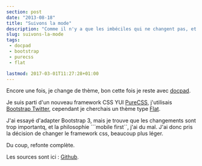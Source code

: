 ```yaml
---
section: post
date: "2013-08-18"
title: "Suivons la mode"
description: "Comme il n'y a que les imbéciles qui ne changent pas, et bien voila un carton de changement pour mon blog."
slug: suivons-la-mode
tags:
 - docpad
 - bootstrap
 - purecss
 - flat

lastmod: 2017-03-01T11:27:28+01:00
---
```


Encore une fois, je change de thème, bon cette fois je reste avec [docpad](http://docpad.org). 

Je suis parti d'un nouveau framework CSS YUI [PureCSS](http://purecss.io/), j'utilisais [Bootstrap Twitter](http://getbootstrap.com/2.3.2/), cependant je cherchais un thème type [Flat](http://designmodo.github.io/Flat-UI/). 

J'ai essayé d'adapter Bootstrap 3, mais je trouve que les changements sont trop importantq, et la philosophie ```mobile first``, j'ai du mal. J'ai donc pris la décision de changer le framework css, beaucoup plus léger.

Du coup, refonte complète.

Les sources sont ici : [Github](https://github.com/Zenithar/blog.zenithar.org).

